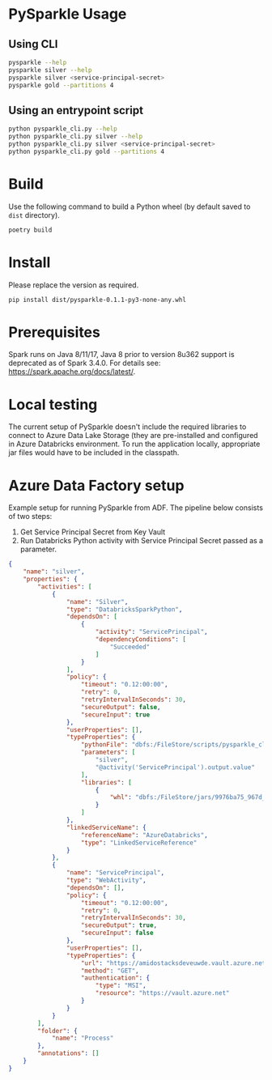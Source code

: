 # PySparkle Usage

## Using CLI

```bash
pysparkle --help
pysparkle silver --help
pysparkle silver <service-principal-secret>
pysparkle gold --partitions 4
```

## Using an entrypoint script

```bash
python pysparkle_cli.py --help
python pysparkle_cli.py silver --help
python pysparkle_cli.py silver <service-principal-secret>
python pysparkle_cli.py gold --partitions 4
```

# Build
Use the following command to build a Python wheel (by default saved to `dist` directory).

```bash
poetry build
```

# Install
Please replace the version as required.

```bash
pip install dist/pysparkle-0.1.1-py3-none-any.whl
```

# Prerequisites
Spark runs on Java 8/11/17, Java 8 prior to version 8u362 support is deprecated
as of Spark 3.4.0. For details see: https://spark.apache.org/docs/latest/.

# Local testing
The current setup of PySparkle doesn't include the required libraries to connect
to Azure Data Lake Storage (they are pre-installed and configured in Azure Databricks
environment. To run the application locally, appropriate jar files would have to be
included in the classpath.

# Azure Data Factory setup
Example setup for running PySparkle from ADF. The pipeline below consists of two steps:
1. Get Service Principal Secret from Key Vault
2. Run Databricks Python activity with Service Principal Secret passed as a parameter.

```json
{
    "name": "silver",
    "properties": {
        "activities": [
            {
                "name": "Silver",
                "type": "DatabricksSparkPython",
                "dependsOn": [
                    {
                        "activity": "ServicePrincipal",
                        "dependencyConditions": [
                            "Succeeded"
                        ]
                    }
                ],
                "policy": {
                    "timeout": "0.12:00:00",
                    "retry": 0,
                    "retryIntervalInSeconds": 30,
                    "secureOutput": false,
                    "secureInput": true
                },
                "userProperties": [],
                "typeProperties": {
                    "pythonFile": "dbfs:/FileStore/scripts/pysparkle_cli.py",
                    "parameters": [
                        "silver",
                        "@activity('ServicePrincipal').output.value"
                    ],
                    "libraries": [
                        {
                            "whl": "dbfs:/FileStore/jars/9976ba75_967d_41c5_a634_e0d86d7ef4ce/pysparkle-0.1.1-py3-none-any.whl"
                        }
                    ]
                },
                "linkedServiceName": {
                    "referenceName": "AzureDatabricks",
                    "type": "LinkedServiceReference"
                }
            },
            {
                "name": "ServicePrincipal",
                "type": "WebActivity",
                "dependsOn": [],
                "policy": {
                    "timeout": "0.12:00:00",
                    "retry": 0,
                    "retryIntervalInSeconds": 30,
                    "secureOutput": true,
                    "secureInput": false
                },
                "userProperties": [],
                "typeProperties": {
                    "url": "https://amidostacksdeveuwde.vault.azure.net/secrets/service-principal-secret?api-version=7.0",
                    "method": "GET",
                    "authentication": {
                        "type": "MSI",
                        "resource": "https://vault.azure.net"
                    }
                }
            }
        ],
        "folder": {
            "name": "Process"
        },
        "annotations": []
    }
}
```
